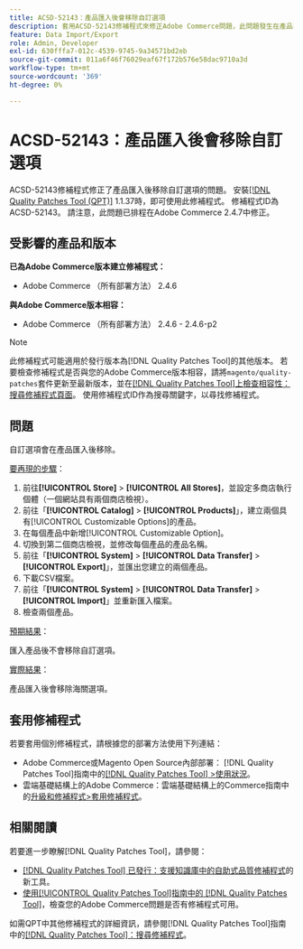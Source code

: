 ```yaml
---
title: ACSD-52143：產品匯入後會移除自訂選項
description: 套用ACSD-52143修補程式來修正Adobe Commerce問題，此問題發生在產品匯入後，自訂選項遭到移除。
feature: Data Import/Export
role: Admin, Developer
exl-id: 630fffa7-012c-4539-9745-9a34571bd2eb
source-git-commit: 011a6f46f76029eaf67f172b576e58dac9710a3d
workflow-type: tm+mt
source-wordcount: '369'
ht-degree: 0%

---
```


# ACSD-52143：產品匯入後會移除自訂選項

ACSD-52143修補程式修正了產品匯入後移除自訂選項的問題。 安裝[[!DNL Quality Patches Tool (QPT)]](https://experienceleague.adobe.com/zh-hant/docs/commerce-operations/tools/quality-patches-tool/quality-patches-tool-to-self-serve-quality-patches) 1.1.37時，即可使用此修補程式。 修補程式ID為ACSD-52143。 請注意，此問題已排程在Adobe Commerce 2.4.7中修正。

## 受影響的產品和版本

**已為Adobe Commerce版本建立修補程式：**

* Adobe Commerce （所有部署方法） 2.4.6

**與Adobe Commerce版本相容：**

* Adobe Commerce （所有部署方法） 2.4.6 - 2.4.6-p2

>[!NOTE]
>
>此修補程式可能適用於發行版本為[!DNL Quality Patches Tool]的其他版本。 若要檢查修補程式是否與您的Adobe Commerce版本相容，請將`magento/quality-patches`套件更新至最新版本，並在[[!DNL Quality Patches Tool]上檢查相容性：搜尋修補程式頁面](https://experienceleague.adobe.com/tools/commerce-quality-patches/index.html?lang=zh-Hant)。 使用修補程式ID作為搜尋關鍵字，以尋找修補程式。

## 問題

自訂選項會在產品匯入後移除。

<u>要再現的步驟</u>：

1. 前往&#x200B;**[!UICONTROL Store]** > **[!UICONTROL All Stores]**，並設定多商店執行個體（一個網站具有兩個商店檢視）。
1. 前往「**[!UICONTROL Catalog]** > **[!UICONTROL Products]**」，建立兩個具有[!UICONTROL Customizable Options]的產品。
1. 在每個產品中新增[!UICONTROL Customizable Option]。
1. 切換到第二個商店檢視，並修改每個產品的產品名稱。
1. 前往「**[!UICONTROL System]** > **[!UICONTROL Data Transfer]** > **[!UICONTROL Export]**」，並匯出您建立的兩個產品。
1. 下載CSV檔案。
1. 前往「**[!UICONTROL System]** > **[!UICONTROL Data Transfer]** > **[!UICONTROL Import]**」並重新匯入檔案。
1. 檢查兩個產品。

<u>預期結果</u>：

匯入產品後不會移除自訂選項。

<u>實際結果</u>：

產品匯入後會移除海關選項。

## 套用修補程式

若要套用個別修補程式，請根據您的部署方法使用下列連結：

* Adobe Commerce或Magento Open Source內部部署： [!DNL Quality Patches Tool]指南中的[[!DNL Quality Patches Tool] >使用狀況](/help/tools/quality-patches-tool/usage.md)。
* 雲端基礎結構上的Adobe Commerce：雲端基礎結構上的Commerce指南中的[升級和修補程式>套用修補程式](https://experienceleague.adobe.com/docs/commerce-cloud-service/user-guide/develop/upgrade/apply-patches.html?lang=zh-Hant)。

## 相關閱讀

若要進一步瞭解[!DNL Quality Patches Tool]，請參閱：

* [[!DNL Quality Patches Tool] 已發行：支援知識庫中的自助式品質修補程式](https://experienceleague.adobe.com/zh-hant/docs/commerce-operations/tools/quality-patches-tool/quality-patches-tool-to-self-serve-quality-patches)的新工具。
* [使用[!UICONTROL Quality Patches Tool]指南中的 [!DNL Quality Patches Tool]](/help/tools/quality-patches-tool/patches-available-in-qpt/check-patch-for-magento-issue-with-magento-quality-patches.md)，檢查您的Adobe Commerce問題是否有修補程式可用。


如需QPT中其他修補程式的詳細資訊，請參閱[!DNL Quality Patches Tool]指南中的[[!DNL Quality Patches Tool]：搜尋修補程式](https://experienceleague.adobe.com/tools/commerce-quality-patches/index.html?lang=zh-Hant)。
